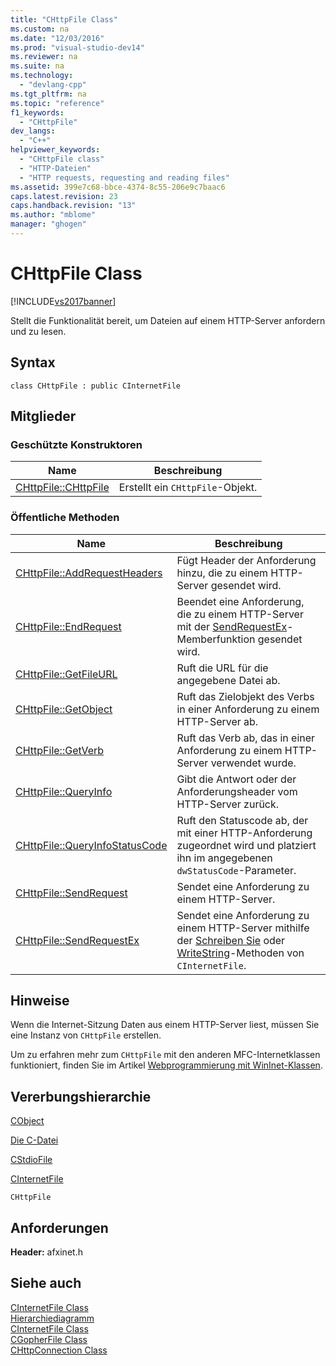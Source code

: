 ```yaml
---
title: "CHttpFile Class"
ms.custom: na
ms.date: "12/03/2016"
ms.prod: "visual-studio-dev14"
ms.reviewer: na
ms.suite: na
ms.technology: 
  - "devlang-cpp"
ms.tgt_pltfrm: na
ms.topic: "reference"
f1_keywords: 
  - "CHttpFile"
dev_langs: 
  - "C++"
helpviewer_keywords: 
  - "CHttpFile class"
  - "HTTP-Dateien"
  - "HTTP requests, requesting and reading files"
ms.assetid: 399e7c68-bbce-4374-8c55-206e9c7baac6
caps.latest.revision: 23
caps.handback.revision: "13"
ms.author: "mblome"
manager: "ghogen"
---
```

# CHttpFile Class
[!INCLUDE[vs2017banner](../../assembler/inline/includes/vs2017banner.md)]

Stellt die Funktionalität bereit, um Dateien auf einem HTTP\-Server anfordern und zu lesen.  
  
## Syntax  
  
```  
class CHttpFile : public CInternetFile  
```  
  
## Mitglieder  
  
### Geschützte Konstruktoren  
  
|Name|Beschreibung|  
|----------|------------------|  
|[CHttpFile::CHttpFile](../Topic/CHttpFile::CHttpFile.md)|Erstellt ein `CHttpFile`\-Objekt.|  
  
### Öffentliche Methoden  
  
|Name|Beschreibung|  
|----------|------------------|  
|[CHttpFile::AddRequestHeaders](../Topic/CHttpFile::AddRequestHeaders.md)|Fügt Header der Anforderung hinzu, die zu einem HTTP\-Server gesendet wird.|  
|[CHttpFile::EndRequest](../Topic/CHttpFile::EndRequest.md)|Beendet eine Anforderung, die zu einem HTTP\-Server mit der [SendRequestEx](../Topic/CHttpFile::SendRequestEx.md)\-Memberfunktion gesendet wird.|  
|[CHttpFile::GetFileURL](../Topic/CHttpFile::GetFileURL.md)|Ruft die URL für die angegebene Datei ab.|  
|[CHttpFile::GetObject](../Topic/CHttpFile::GetObject.md)|Ruft das Zielobjekt des Verbs in einer Anforderung zu einem HTTP\-Server ab.|  
|[CHttpFile::GetVerb](../Topic/CHttpFile::GetVerb.md)|Ruft das Verb ab, das in einer Anforderung zu einem HTTP\-Server verwendet wurde.|  
|[CHttpFile::QueryInfo](../Topic/CHttpFile::QueryInfo.md)|Gibt die Antwort oder der Anforderungsheader vom HTTP\-Server zurück.|  
|[CHttpFile::QueryInfoStatusCode](../Topic/CHttpFile::QueryInfoStatusCode.md)|Ruft den Statuscode ab, der mit einer HTTP\-Anforderung zugeordnet wird und platziert ihn im angegebenen `dwStatusCode`\-Parameter.|  
|[CHttpFile::SendRequest](../Topic/CHttpFile::SendRequest.md)|Sendet eine Anforderung zu einem HTTP\-Server.|  
|[CHttpFile::SendRequestEx](../Topic/CHttpFile::SendRequestEx.md)|Sendet eine Anforderung zu einem HTTP\-Server mithilfe der [Schreiben Sie](../Topic/CInternetFile::Write.md) oder [WriteString](../Topic/CInternetFile::WriteString.md)\-Methoden von `CInternetFile`.|  
  
## Hinweise  
 Wenn die Internet\-Sitzung Daten aus einem HTTP\-Server liest, müssen Sie eine Instanz von `CHttpFile` erstellen.  
  
 Um zu erfahren mehr zum `CHttpFile` mit den anderen MFC\-Internetklassen funktioniert, finden Sie im Artikel [Webprogrammierung mit WinInet\-Klassen](../../mfc/win32-internet-extensions-wininet.md).  
  
## Vererbungshierarchie  
 [CObject](../../mfc/reference/cobject-class.md)  
  
 [Die C\-Datei](../../mfc/reference/cfile-class.md)  
  
 [CStdioFile](../../mfc/reference/cstdiofile-class.md)  
  
 [CInternetFile](../../mfc/reference/cinternetfile-class.md)  
  
 `CHttpFile`  
  
## Anforderungen  
 **Header:** afxinet.h  
  
## Siehe auch  
 [CInternetFile Class](../../mfc/reference/cinternetfile-class.md)   
 [Hierarchiediagramm](../../mfc/hierarchy-chart.md)   
 [CInternetFile Class](../../mfc/reference/cinternetfile-class.md)   
 [CGopherFile Class](../../mfc/reference/cgopherfile-class.md)   
 [CHttpConnection Class](../../mfc/reference/chttpconnection-class.md)